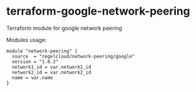 # terraform-google-network-peering
Terraform module for google network peering

Modules usage:

```
module "network-peering" {
  source  = "regelcloud/network-peering/google"
  version = "1.0.2"
  network1_id = var.network1_id
  network2_id = var.network2_id
  name = var.name
}

```
